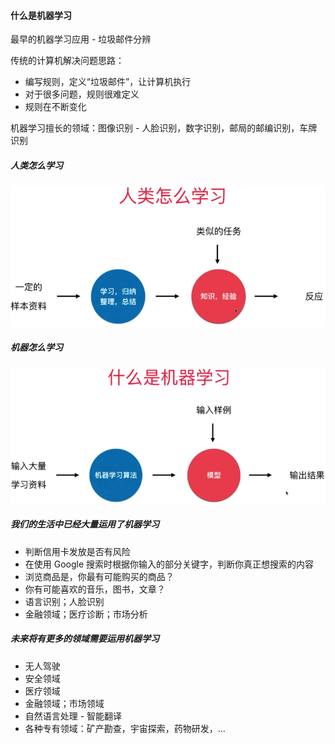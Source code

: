 #### 什么是机器学习
最早的机器学习应用 - 垃圾邮件分辨

传统的计算机解决问题思路：
- 编写规则，定义“垃圾邮件”，让计算机执行
- 对于很多问题，规则很难定义
- 规则在不断变化

机器学习擅长的领域：图像识别 - 人脸识别，数字识别，邮局的邮编识别，车牌识别

##### 人类怎么学习
![人类怎么学习](images/人类怎么学习.png)

##### 机器怎么学习
![机器怎么学习](images/机器怎么学习.png)

##### 我们的生活中已经大量运用了机器学习
- 判断信用卡发放是否有风险
- 在使用 Google 搜索时根据你输入的部分关键字，判断你真正想搜索的内容
- 浏览商品是，你最有可能购买的商品？
- 你有可能喜欢的音乐，图书，文章？
- 语言识别；人脸识别
- 金融领域；医疗诊断；市场分析

##### 未来将有更多的领域需要运用机器学习
- 无人驾驶
- 安全领域
- 医疗领域
- 金融领域；市场领域
- 自然语言处理 - 智能翻译
- 各种专有领域：矿产勘查，宇宙探索，药物研发，...
